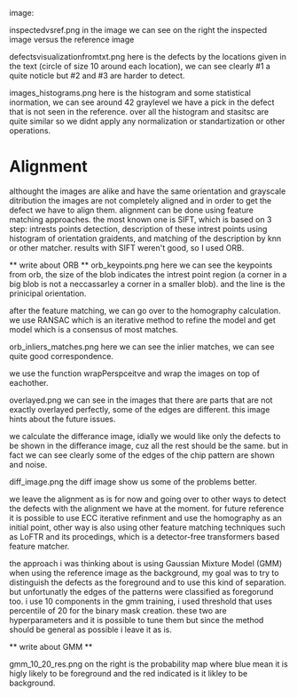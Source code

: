 


image:

inspectedvsref.png
in the image we can see on the right the inspected image versus the reference image

defectsvisualizationfromtxt.png
here is the defects by the locations given in the text (circle of size 10 around each location),
we can see clearly #1 a quite noticle but #2 and #3 are harder to detect. 


images_histograms.png
here is the histogram and some statistical inormation, we can see around 42 graylevel we have a pick in the defect that is not seen in the reference. over all the histogram and stasitsc are quite similar so we didnt apply any normalization or standartization or other operations. 

# Alignment 

althought the images are alike and have the same orientation and grayscale ditribution the images are not completely aligned and in order to get the defect we have to align them. 
alignment can be done using feature matching approaches. 
the most known one is SIFT, which is based on 3 step: intrests points detection, description of these intrest points using histogram of orientation graidents, and matching of the description by knn or other matcher. 
results with SIFT weren't good, so I used ORB. 

** write about ORB **
orb_keypoints.png 
here we can see the keypoints from orb, the size of the blob indicates the intrest point region (a corner in a big blob is not a neccassarley a corner in a smaller blob). and the line is the prinicipal orientation. 

after the feature matching, we can go over to the homography calculation. we use RANSAC which is an iterative method to refine the model and get model which is a consensus of most matches. 

orb_inliers_matches.png
here we can see the inlier matches, we can see quite good correspondence. 

we use the function wrapPerspceitve and wrap the images on top of eachother. 

overlayed.png
we can see in the images that there are parts that are not exactly overlayed perfectly, some of the edges are different.
this image hints about the future issues. 

we calculate the differance image, idially we would like only the defects to be shown in the differance image, 
cuz all the rest should be the same. but in fact we can see clearly some of the edges of the chip pattern are shown and noise. 

diff_image.png
the diff image show us some of the problems better. 

we leave the alignment as is for now and going over to other ways to detect the defects with the alignment we have at the moment.
for future reference it is possible to use ECC iterative refinment and use the homography as an initial point, 
other way is also using other feature matching techniques such as LoFTR and its procedings, which is a detector-free transformers based feature matcher. 

the approach i was thinking about is using Gaussian Mixture Model (GMM) when using the reference image as the background, 
my goal was to try to distinguish the defects as the foreground and to use this kind of separation. 
but unfortunatly the edges of the patterns were classified as foregorund too. 
i use 10 components in the gmm training, i used threshold that uses percentile of 20 for the binary mask creation. 
these two are hyperparameters and it is possible to tune them but since the method should be general as possible i leave it as is. 

** write about GMM **

gmm_10_20_res.png
on the right is the probability map where blue mean it is higly likely to be foreground and the red indicated is it likley to be background. 

